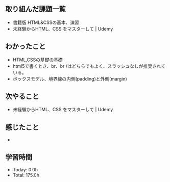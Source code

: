 ## 取り組んだ課題一覧
- 書籍版 HTML&CSSの基本、演習
- 未経験からHTML、CSS をマスターして | Udemy
## わかったこと
- HTML,CSSの基礎の基礎
- html5で書くとき、br、br /はどちらでもよく、スラッシュなしが推奨されている。
- ボックスモデル、境界線の内側(padding)と外側(margin)
## 次やること
- 未経験からHTML、CSS をマスターして | Udemy
## 感じたこと
- 
## 学習時間
- Today: 0.0h
- Total: 175.0h


